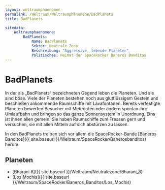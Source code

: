 ```yaml
---
layout: weltraumphaenomen
permalink: /Weltraum/Weltraumphänomene/BadPlanets
title: BadPlanets

sitedata:
    Weltraumphaenomene:
        BadPlanets:
            Name: BadPlanets
            Sektor: Neutrale Zone
            Beschreibung: "Aggressive, lebende Planeten"
            Politisches: Heimat der SpaceRocker Baneros Banditos
---
```


# BadPlanets

In der als „BadPlanets“ bezeichneten Gegend leben die Planeten. Und sie sind böse. Viele der Planeten bestehen noch aus glutflüssigem Gestein und beschießen ankommende Raumschiffe mit Lavafontänen. Bereits verfestigte Planeten bewerfen Besucher mit Meteoriten oder ändern spontan ihre Umlaufbahn und bringen so das ganze Sonnensystem in Unordnung. Eins ist ihnen allen gemein: Sie haben Raumschiffe zum Fressen gern und versuchen, sie mit allen Mitteln auf sich abstürzen zu lassen.

In den BadPlanets treiben sich vor allem die SpaceRocker-Bande [Baneros Banditos]({{ site.baseurl }}/Weltraum/SpaceRocker/Banerosbanditos) herum.

## Planeten

- [Bharani 8]({{ site.baseurl }}/Weltraum/Neutralezone/Bharani_8)
- [Los Mochis]({{ site.baseurl }}/Weltraum/SpaceRocker/Baneros_Banditos/Los_Mochis)
